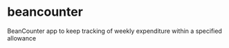 beancounter
===========

BeanCounter app to keep tracking of weekly expenditure within a specified allowance
